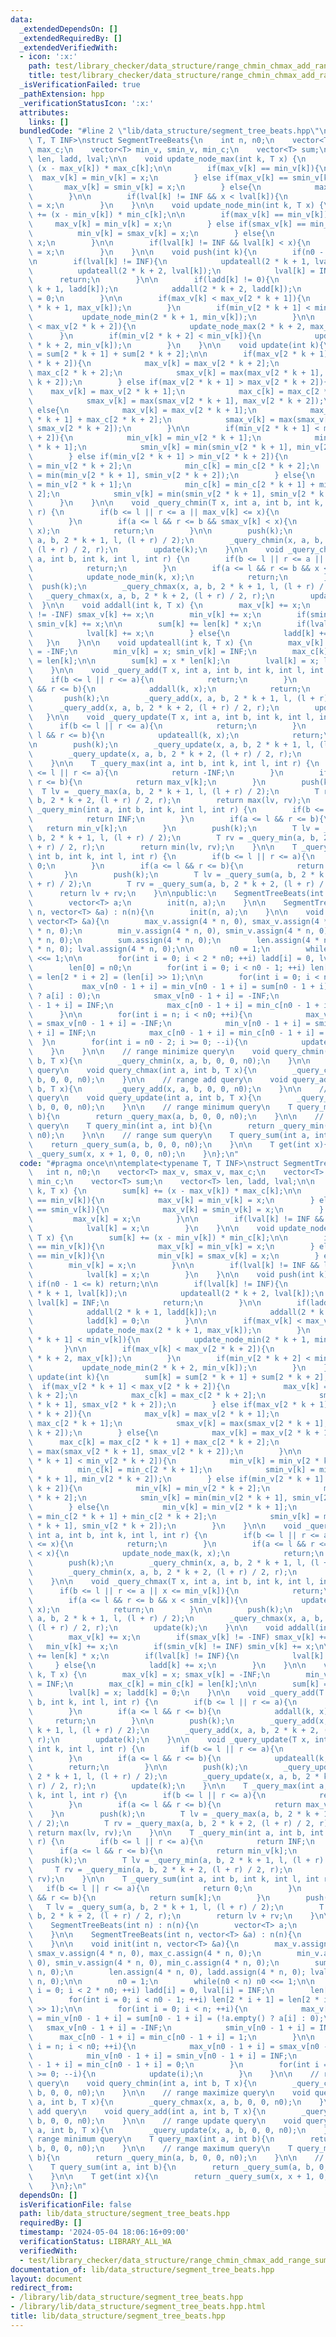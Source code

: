 ```yaml
---
data:
  _extendedDependsOn: []
  _extendedRequiredBy: []
  _extendedVerifiedWith:
  - icon: ':x:'
    path: test/library_checker/data_structure/range_chmin_chmax_add_range_sum.test.cpp
    title: test/library_checker/data_structure/range_chmin_chmax_add_range_sum.test.cpp
  _isVerificationFailed: true
  _pathExtension: hpp
  _verificationStatusIcon: ':x:'
  attributes:
    links: []
  bundledCode: "#line 2 \"lib/data_structure/segment_tree_beats.hpp\"\n\ntemplate<typename\
    \ T, T INF>\nstruct SegmentTreeBeats{\n    int n, n0;\n    vector<T> max_v, smax_v,\
    \ max_c;\n    vector<T> min_v, smin_v, min_c;\n    vector<T> sum;\n    vector<T>\
    \ len, ladd, lval;\n\n    void update_node_max(int k, T x) {\n        sum[k] +=\
    \ (x - max_v[k]) * max_c[k];\n\n        if(max_v[k] == min_v[k]){\n          \
    \  max_v[k] = min_v[k] = x;\n        } else if(max_v[k] == smin_v[k]){\n     \
    \       max_v[k] = smin_v[k] = x;\n        } else{\n            max_v[k] = x;\n\
    \        }\n\n        if(lval[k] != INF && x < lval[k]){\n            lval[k]\
    \ = x;\n        }\n    }\n\n    void update_node_min(int k, T x) {\n        sum[k]\
    \ += (x - min_v[k]) * min_c[k];\n\n        if(max_v[k] == min_v[k]){\n       \
    \     max_v[k] = min_v[k] = x;\n        } else if(smax_v[k] == min_v[k]){\n  \
    \          min_v[k] = smax_v[k] = x;\n        } else{\n            min_v[k] =\
    \ x;\n        }\n\n        if(lval[k] != INF && lval[k] < x){\n            lval[k]\
    \ = x;\n        }\n    }\n\n    void push(int k){\n        if(n0 - 1 <= k) return;\n\
    \n        if(lval[k] != INF){\n            updateall(2 * k + 1, lval[k]);\n  \
    \          updateall(2 * k + 2, lval[k]);\n            lval[k] = INF;\n      \
    \      return;\n        }\n\n        if(ladd[k] != 0){\n            addall(2 *\
    \ k + 1, ladd[k]);\n            addall(2 * k + 2, ladd[k]);\n            ladd[k]\
    \ = 0;\n        }\n\n        if(max_v[k] < max_v[2 * k + 1]){\n            update_node_max(2\
    \ * k + 1, max_v[k]);\n        }\n        if(min_v[2 * k + 1] < min_v[k]){\n \
    \           update_node_min(2 * k + 1, min_v[k]);\n        }\n\n        if(max_v[k]\
    \ < max_v[2 * k + 2]){\n            update_node_max(2 * k + 2, max_v[k]);\n  \
    \      }\n        if(min_v[2 * k + 2] < min_v[k]){\n            update_node_min(2\
    \ * k + 2, min_v[k]);\n        }\n    }\n\n    void update(int k){\n        sum[k]\
    \ = sum[2 * k + 1] + sum[2 * k + 2];\n\n        if(max_v[2 * k + 1] < max_v[2\
    \ * k + 2]){\n            max_v[k] = max_v[2 * k + 2];\n            max_c[k] =\
    \ max_c[2 * k + 2];\n            smax_v[k] = max(max_v[2 * k + 1], smax_v[2 *\
    \ k + 2]);\n        } else if(max_v[2 * k + 1] > max_v[2 * k + 2]){\n        \
    \    max_v[k] = max_v[2 * k + 1];\n            max_c[k] = max_c[2 * k + 1];\n\
    \            smax_v[k] = max(smax_v[2 * k + 1], max_v[2 * k + 2]);\n        }\
    \ else{\n            max_v[k] = max_v[2 * k + 1];\n            max_c[k] = max_c[2\
    \ * k + 1] + max_c[2 * k + 2];\n            smax_v[k] = max(smax_v[2 * k + 1],\
    \ smax_v[2 * k + 2]);\n        }\n\n        if(min_v[2 * k + 1] < min_v[2 * k\
    \ + 2]){\n            min_v[k] = min_v[2 * k + 1];\n            min_c[k] = min_c[2\
    \ * k + 1];\n            smin_v[k] = min(smin_v[2 * k + 1], min_v[2 * k + 2]);\n\
    \        } else if(min_v[2 * k + 1] > min_v[2 * k + 2]){\n            min_v[k]\
    \ = min_v[2 * k + 2];\n            min_c[k] = min_c[2 * k + 2];\n            smin_v[k]\
    \ = min(min_v[2 * k + 1], smin_v[2 * k + 2]);\n        } else{\n            min_v[k]\
    \ = min_v[2 * k + 1];\n            min_c[k] = min_c[2 * k + 1] + min_c[2 * k +\
    \ 2];\n            smin_v[k] = min(smin_v[2 * k + 1], smin_v[2 * k + 2]);\n  \
    \      }\n    }\n\n    void _query_chmin(T x, int a, int b, int k, int l, int\
    \ r) {\n        if(b <= l || r <= a || max_v[k] <= x){\n            return;\n\
    \        }\n        if(a <= l && r <= b && smax_v[k] < x){\n            update_node_max(k,\
    \ x);\n            return;\n        }\n\n        push(k);\n        _query_chmin(x,\
    \ a, b, 2 * k + 1, l, (l + r) / 2);\n        _query_chmin(x, a, b, 2 * k + 2,\
    \ (l + r) / 2, r);\n        update(k);\n    }\n\n    void _query_chmax(T x, int\
    \ a, int b, int k, int l, int r) {\n        if(b <= l || r <= a || x <= min_v[k]){\n\
    \            return;\n        }\n        if(a <= l && r <= b && x < smin_v[k]){\n\
    \            update_node_min(k, x);\n            return;\n        }\n\n      \
    \  push(k);\n        _query_chmax(x, a, b, 2 * k + 1, l, (l + r) / 2);\n     \
    \   _query_chmax(x, a, b, 2 * k + 2, (l + r) / 2, r);\n        update(k);\n  \
    \  }\n\n    void addall(int k, T x) {\n        max_v[k] += x;\n        if(smax_v[k]\
    \ != -INF) smax_v[k] += x;\n        min_v[k] += x;\n        if(smin_v[k] != INF)\
    \ smin_v[k] += x;\n\n        sum[k] += len[k] * x;\n        if(lval[k] != INF){\n\
    \            lval[k] += x;\n        } else{\n            ladd[k] += x;\n     \
    \   }\n    }\n\n    void updateall(int k, T x) {\n        max_v[k] = x; smax_v[k]\
    \ = -INF;\n        min_v[k] = x; smin_v[k] = INF;\n        max_c[k] = min_c[k]\
    \ = len[k];\n\n        sum[k] = x * len[k];\n        lval[k] = x; ladd[k] = 0;\n\
    \    }\n\n    void _query_add(T x, int a, int b, int k, int l, int r) {\n    \
    \    if(b <= l || r <= a){\n            return;\n        }\n        if(a <= l\
    \ && r <= b){\n            addall(k, x);\n            return;\n        }\n\n \
    \       push(k);\n        _query_add(x, a, b, 2 * k + 1, l, (l + r) / 2);\n  \
    \      _query_add(x, a, b, 2 * k + 2, (l + r) / 2, r);\n        update(k);\n \
    \   }\n\n    void _query_update(T x, int a, int b, int k, int l, int r) {\n  \
    \      if(b <= l || r <= a){\n            return;\n        }\n        if(a <=\
    \ l && r <= b){\n            updateall(k, x);\n            return;\n        }\n\
    \n        push(k);\n        _query_update(x, a, b, 2 * k + 1, l, (l + r) / 2);\n\
    \        _query_update(x, a, b, 2 * k + 2, (l + r) / 2, r);\n        update(k);\n\
    \    }\n\n    T _query_max(int a, int b, int k, int l, int r) {\n        if(b\
    \ <= l || r <= a){\n            return -INF;\n        }\n        if(a <= l &&\
    \ r <= b){\n            return max_v[k];\n        }\n        push(k);\n      \
    \  T lv = _query_max(a, b, 2 * k + 1, l, (l + r) / 2);\n        T rv = _query_max(a,\
    \ b, 2 * k + 2, (l + r) / 2, r);\n        return max(lv, rv);\n    }\n\n    T\
    \ _query_min(int a, int b, int k, int l, int r) {\n        if(b <= l || r <= a){\n\
    \            return INF;\n        }\n        if(a <= l && r <= b){\n         \
    \   return min_v[k];\n        }\n        push(k);\n        T lv = _query_min(a,\
    \ b, 2 * k + 1, l, (l + r) / 2);\n        T rv = _query_min(a, b, 2 * k + 2, (l\
    \ + r) / 2, r);\n        return min(lv, rv);\n    }\n\n    T _query_sum(int a,\
    \ int b, int k, int l, int r) {\n        if(b <= l || r <= a){\n            return\
    \ 0;\n        }\n        if(a <= l && r <= b){\n            return sum[k];\n \
    \       }\n        push(k);\n        T lv = _query_sum(a, b, 2 * k + 1, l, (l\
    \ + r) / 2);\n        T rv = _query_sum(a, b, 2 * k + 2, (l + r) / 2, r);\n  \
    \      return lv + rv;\n    }\n\npublic:\n    SegmentTreeBeats(int n) : n(n){\n\
    \        vector<T> a;\n        init(n, a);\n    }\n\n    SegmentTreeBeats(int\
    \ n, vector<T> &a) : n(n){\n        init(n, a);\n    }\n\n    void init(int n,\
    \ vector<T> &a){\n        max_v.assign(4 * n, 0), smax_v.assign(4 * n, 0), max_c.assign(4\
    \ * n, 0);\n        min_v.assign(4 * n, 0), smin_v.assign(4 * n, 0), min_c.assign(4\
    \ * n, 0);\n        sum.assign(4 * n, 0);\n        len.assign(4 * n, 0), ladd.assign(4\
    \ * n, 0); lval.assign(4 * n, 0);\n\n        n0 = 1;\n        while(n0 < n) n0\
    \ <<= 1;\n\n        for(int i = 0; i < 2 * n0; ++i) ladd[i] = 0, lval[i] = INF;\n\
    \        len[0] = n0;\n        for(int i = 0; i < n0 - 1; ++i) len[2 * i + 1]\
    \ = len[2 * i + 2] = (len[i] >> 1);\n\n        for(int i = 0; i < n; ++i){\n \
    \           max_v[n0 - 1 + i] = min_v[n0 - 1 + i] = sum[n0 - 1 + i] = (!a.empty()\
    \ ? a[i] : 0);\n            smax_v[n0 - 1 + i] = -INF;\n            smin_v[n0\
    \ - 1 + i] = INF;\n            max_c[n0 - 1 + i] = min_c[n0 - 1 + i] = 1;\n  \
    \      }\n\n        for(int i = n; i < n0; ++i){\n            max_v[n0 - 1 + i]\
    \ = smax_v[n0 - 1 + i] = -INF;\n            min_v[n0 - 1 + i] = smin_v[n0 - 1\
    \ + i] = INF;\n            max_c[n0 - 1 + i] = min_c[n0 - 1 + i] = 0;\n      \
    \  }\n        for(int i = n0 - 2; i >= 0; --i){\n            update(i);\n    \
    \    }\n    }\n\n    // range minimize query\n    void query_chmin(int a, int\
    \ b, T x){\n        _query_chmin(x, a, b, 0, 0, n0);\n    }\n\n    // range maximize\
    \ query\n    void query_chmax(int a, int b, T x){\n        _query_chmax(x, a,\
    \ b, 0, 0, n0);\n    }\n\n    // range add query\n    void query_add(int a, int\
    \ b, T x){\n        _query_add(x, a, b, 0, 0, n0);\n    }\n\n    // range update\
    \ query\n    void query_update(int a, int b, T x){\n        _query_update(x, a,\
    \ b, 0, 0, n0);\n    }\n\n    // range minimum query\n    T query_max(int a, int\
    \ b){\n        return _query_max(a, b, 0, 0, n0);\n    }\n\n    // range maximum\
    \ query\n    T query_min(int a, int b){\n        return _query_min(a, b, 0, 0,\
    \ n0);\n    }\n\n    // range sum query\n    T query_sum(int a, int b){\n    \
    \    return _query_sum(a, b, 0, 0, n0);\n    }\n\n    T get(int x){\n        return\
    \ _query_sum(x, x + 1, 0, 0, n0);\n    }\n};\n"
  code: "#pragma once\n\ntemplate<typename T, T INF>\nstruct SegmentTreeBeats{\n \
    \   int n, n0;\n    vector<T> max_v, smax_v, max_c;\n    vector<T> min_v, smin_v,\
    \ min_c;\n    vector<T> sum;\n    vector<T> len, ladd, lval;\n\n    void update_node_max(int\
    \ k, T x) {\n        sum[k] += (x - max_v[k]) * max_c[k];\n\n        if(max_v[k]\
    \ == min_v[k]){\n            max_v[k] = min_v[k] = x;\n        } else if(max_v[k]\
    \ == smin_v[k]){\n            max_v[k] = smin_v[k] = x;\n        } else{\n   \
    \         max_v[k] = x;\n        }\n\n        if(lval[k] != INF && x < lval[k]){\n\
    \            lval[k] = x;\n        }\n    }\n\n    void update_node_min(int k,\
    \ T x) {\n        sum[k] += (x - min_v[k]) * min_c[k];\n\n        if(max_v[k]\
    \ == min_v[k]){\n            max_v[k] = min_v[k] = x;\n        } else if(smax_v[k]\
    \ == min_v[k]){\n            min_v[k] = smax_v[k] = x;\n        } else{\n    \
    \        min_v[k] = x;\n        }\n\n        if(lval[k] != INF && lval[k] < x){\n\
    \            lval[k] = x;\n        }\n    }\n\n    void push(int k){\n       \
    \ if(n0 - 1 <= k) return;\n\n        if(lval[k] != INF){\n            updateall(2\
    \ * k + 1, lval[k]);\n            updateall(2 * k + 2, lval[k]);\n           \
    \ lval[k] = INF;\n            return;\n        }\n\n        if(ladd[k] != 0){\n\
    \            addall(2 * k + 1, ladd[k]);\n            addall(2 * k + 2, ladd[k]);\n\
    \            ladd[k] = 0;\n        }\n\n        if(max_v[k] < max_v[2 * k + 1]){\n\
    \            update_node_max(2 * k + 1, max_v[k]);\n        }\n        if(min_v[2\
    \ * k + 1] < min_v[k]){\n            update_node_min(2 * k + 1, min_v[k]);\n \
    \       }\n\n        if(max_v[k] < max_v[2 * k + 2]){\n            update_node_max(2\
    \ * k + 2, max_v[k]);\n        }\n        if(min_v[2 * k + 2] < min_v[k]){\n \
    \           update_node_min(2 * k + 2, min_v[k]);\n        }\n    }\n\n    void\
    \ update(int k){\n        sum[k] = sum[2 * k + 1] + sum[2 * k + 2];\n\n      \
    \  if(max_v[2 * k + 1] < max_v[2 * k + 2]){\n            max_v[k] = max_v[2 *\
    \ k + 2];\n            max_c[k] = max_c[2 * k + 2];\n            smax_v[k] = max(max_v[2\
    \ * k + 1], smax_v[2 * k + 2]);\n        } else if(max_v[2 * k + 1] > max_v[2\
    \ * k + 2]){\n            max_v[k] = max_v[2 * k + 1];\n            max_c[k] =\
    \ max_c[2 * k + 1];\n            smax_v[k] = max(smax_v[2 * k + 1], max_v[2 *\
    \ k + 2]);\n        } else{\n            max_v[k] = max_v[2 * k + 1];\n      \
    \      max_c[k] = max_c[2 * k + 1] + max_c[2 * k + 2];\n            smax_v[k]\
    \ = max(smax_v[2 * k + 1], smax_v[2 * k + 2]);\n        }\n\n        if(min_v[2\
    \ * k + 1] < min_v[2 * k + 2]){\n            min_v[k] = min_v[2 * k + 1];\n  \
    \          min_c[k] = min_c[2 * k + 1];\n            smin_v[k] = min(smin_v[2\
    \ * k + 1], min_v[2 * k + 2]);\n        } else if(min_v[2 * k + 1] > min_v[2 *\
    \ k + 2]){\n            min_v[k] = min_v[2 * k + 2];\n            min_c[k] = min_c[2\
    \ * k + 2];\n            smin_v[k] = min(min_v[2 * k + 1], smin_v[2 * k + 2]);\n\
    \        } else{\n            min_v[k] = min_v[2 * k + 1];\n            min_c[k]\
    \ = min_c[2 * k + 1] + min_c[2 * k + 2];\n            smin_v[k] = min(smin_v[2\
    \ * k + 1], smin_v[2 * k + 2]);\n        }\n    }\n\n    void _query_chmin(T x,\
    \ int a, int b, int k, int l, int r) {\n        if(b <= l || r <= a || max_v[k]\
    \ <= x){\n            return;\n        }\n        if(a <= l && r <= b && smax_v[k]\
    \ < x){\n            update_node_max(k, x);\n            return;\n        }\n\n\
    \        push(k);\n        _query_chmin(x, a, b, 2 * k + 1, l, (l + r) / 2);\n\
    \        _query_chmin(x, a, b, 2 * k + 2, (l + r) / 2, r);\n        update(k);\n\
    \    }\n\n    void _query_chmax(T x, int a, int b, int k, int l, int r) {\n  \
    \      if(b <= l || r <= a || x <= min_v[k]){\n            return;\n        }\n\
    \        if(a <= l && r <= b && x < smin_v[k]){\n            update_node_min(k,\
    \ x);\n            return;\n        }\n\n        push(k);\n        _query_chmax(x,\
    \ a, b, 2 * k + 1, l, (l + r) / 2);\n        _query_chmax(x, a, b, 2 * k + 2,\
    \ (l + r) / 2, r);\n        update(k);\n    }\n\n    void addall(int k, T x) {\n\
    \        max_v[k] += x;\n        if(smax_v[k] != -INF) smax_v[k] += x;\n     \
    \   min_v[k] += x;\n        if(smin_v[k] != INF) smin_v[k] += x;\n\n        sum[k]\
    \ += len[k] * x;\n        if(lval[k] != INF){\n            lval[k] += x;\n   \
    \     } else{\n            ladd[k] += x;\n        }\n    }\n\n    void updateall(int\
    \ k, T x) {\n        max_v[k] = x; smax_v[k] = -INF;\n        min_v[k] = x; smin_v[k]\
    \ = INF;\n        max_c[k] = min_c[k] = len[k];\n\n        sum[k] = x * len[k];\n\
    \        lval[k] = x; ladd[k] = 0;\n    }\n\n    void _query_add(T x, int a, int\
    \ b, int k, int l, int r) {\n        if(b <= l || r <= a){\n            return;\n\
    \        }\n        if(a <= l && r <= b){\n            addall(k, x);\n       \
    \     return;\n        }\n\n        push(k);\n        _query_add(x, a, b, 2 *\
    \ k + 1, l, (l + r) / 2);\n        _query_add(x, a, b, 2 * k + 2, (l + r) / 2,\
    \ r);\n        update(k);\n    }\n\n    void _query_update(T x, int a, int b,\
    \ int k, int l, int r) {\n        if(b <= l || r <= a){\n            return;\n\
    \        }\n        if(a <= l && r <= b){\n            updateall(k, x);\n    \
    \        return;\n        }\n\n        push(k);\n        _query_update(x, a, b,\
    \ 2 * k + 1, l, (l + r) / 2);\n        _query_update(x, a, b, 2 * k + 2, (l +\
    \ r) / 2, r);\n        update(k);\n    }\n\n    T _query_max(int a, int b, int\
    \ k, int l, int r) {\n        if(b <= l || r <= a){\n            return -INF;\n\
    \        }\n        if(a <= l && r <= b){\n            return max_v[k];\n    \
    \    }\n        push(k);\n        T lv = _query_max(a, b, 2 * k + 1, l, (l + r)\
    \ / 2);\n        T rv = _query_max(a, b, 2 * k + 2, (l + r) / 2, r);\n       \
    \ return max(lv, rv);\n    }\n\n    T _query_min(int a, int b, int k, int l, int\
    \ r) {\n        if(b <= l || r <= a){\n            return INF;\n        }\n  \
    \      if(a <= l && r <= b){\n            return min_v[k];\n        }\n      \
    \  push(k);\n        T lv = _query_min(a, b, 2 * k + 1, l, (l + r) / 2);\n   \
    \     T rv = _query_min(a, b, 2 * k + 2, (l + r) / 2, r);\n        return min(lv,\
    \ rv);\n    }\n\n    T _query_sum(int a, int b, int k, int l, int r) {\n     \
    \   if(b <= l || r <= a){\n            return 0;\n        }\n        if(a <= l\
    \ && r <= b){\n            return sum[k];\n        }\n        push(k);\n     \
    \   T lv = _query_sum(a, b, 2 * k + 1, l, (l + r) / 2);\n        T rv = _query_sum(a,\
    \ b, 2 * k + 2, (l + r) / 2, r);\n        return lv + rv;\n    }\n\npublic:\n\
    \    SegmentTreeBeats(int n) : n(n){\n        vector<T> a;\n        init(n, a);\n\
    \    }\n\n    SegmentTreeBeats(int n, vector<T> &a) : n(n){\n        init(n, a);\n\
    \    }\n\n    void init(int n, vector<T> &a){\n        max_v.assign(4 * n, 0),\
    \ smax_v.assign(4 * n, 0), max_c.assign(4 * n, 0);\n        min_v.assign(4 * n,\
    \ 0), smin_v.assign(4 * n, 0), min_c.assign(4 * n, 0);\n        sum.assign(4 *\
    \ n, 0);\n        len.assign(4 * n, 0), ladd.assign(4 * n, 0); lval.assign(4 *\
    \ n, 0);\n\n        n0 = 1;\n        while(n0 < n) n0 <<= 1;\n\n        for(int\
    \ i = 0; i < 2 * n0; ++i) ladd[i] = 0, lval[i] = INF;\n        len[0] = n0;\n\
    \        for(int i = 0; i < n0 - 1; ++i) len[2 * i + 1] = len[2 * i + 2] = (len[i]\
    \ >> 1);\n\n        for(int i = 0; i < n; ++i){\n            max_v[n0 - 1 + i]\
    \ = min_v[n0 - 1 + i] = sum[n0 - 1 + i] = (!a.empty() ? a[i] : 0);\n         \
    \   smax_v[n0 - 1 + i] = -INF;\n            smin_v[n0 - 1 + i] = INF;\n      \
    \      max_c[n0 - 1 + i] = min_c[n0 - 1 + i] = 1;\n        }\n\n        for(int\
    \ i = n; i < n0; ++i){\n            max_v[n0 - 1 + i] = smax_v[n0 - 1 + i] = -INF;\n\
    \            min_v[n0 - 1 + i] = smin_v[n0 - 1 + i] = INF;\n            max_c[n0\
    \ - 1 + i] = min_c[n0 - 1 + i] = 0;\n        }\n        for(int i = n0 - 2; i\
    \ >= 0; --i){\n            update(i);\n        }\n    }\n\n    // range minimize\
    \ query\n    void query_chmin(int a, int b, T x){\n        _query_chmin(x, a,\
    \ b, 0, 0, n0);\n    }\n\n    // range maximize query\n    void query_chmax(int\
    \ a, int b, T x){\n        _query_chmax(x, a, b, 0, 0, n0);\n    }\n\n    // range\
    \ add query\n    void query_add(int a, int b, T x){\n        _query_add(x, a,\
    \ b, 0, 0, n0);\n    }\n\n    // range update query\n    void query_update(int\
    \ a, int b, T x){\n        _query_update(x, a, b, 0, 0, n0);\n    }\n\n    //\
    \ range minimum query\n    T query_max(int a, int b){\n        return _query_max(a,\
    \ b, 0, 0, n0);\n    }\n\n    // range maximum query\n    T query_min(int a, int\
    \ b){\n        return _query_min(a, b, 0, 0, n0);\n    }\n\n    // range sum query\n\
    \    T query_sum(int a, int b){\n        return _query_sum(a, b, 0, 0, n0);\n\
    \    }\n\n    T get(int x){\n        return _query_sum(x, x + 1, 0, 0, n0);\n\
    \    }\n};\n"
  dependsOn: []
  isVerificationFile: false
  path: lib/data_structure/segment_tree_beats.hpp
  requiredBy: []
  timestamp: '2024-05-04 18:06:16+09:00'
  verificationStatus: LIBRARY_ALL_WA
  verifiedWith:
  - test/library_checker/data_structure/range_chmin_chmax_add_range_sum.test.cpp
documentation_of: lib/data_structure/segment_tree_beats.hpp
layout: document
redirect_from:
- /library/lib/data_structure/segment_tree_beats.hpp
- /library/lib/data_structure/segment_tree_beats.hpp.html
title: lib/data_structure/segment_tree_beats.hpp
---
```

